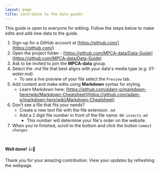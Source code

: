 ```yaml
---
layout: page
title: Contribute to the data guide!
---
```


<p class="message">
This guide is open to everyone for editing. Follow the steps below to make edits and add new data to the guide.
 </p>
  
1. Sign-up for a GitHub account at [https://github.com/](https://github.com/)  
1. Open the project folder - [https://github.com/MPCA-data/Data-Guide](https://github.com/MPCA-data/Data-Guide)
1. Ask to be invited to join the __MPCA-data__ group.
1. Select the _.md_ file that best aligns with your data's media type _(e.g. 01-water.md)_.
    - To see a live preview of your file select the `Preview` tab.
1. Add content and make edits using __Markdown__ syntax for styling.
    - Learn Markdown here: [https://github.com/adam-p/markdown-here/wiki/Markdown-Cheatsheet](https://github.com/adam-p/markdown-here/wiki/Markdown-Cheatsheet)
1. Don't see a file that fits your needs? 
    - Create a new text file with the file extension `.md`
    - Add a 2 digit file number in front of the file name: `08-insects.md`
        - This number will determine your file's order on the website.
1. When you're finished, scroll to the bottom and click the button `Commit changes`

<br>

__Well done!__ :+1::rocket:

Thank you for your amazing contribution. View your updates by refreshing the webpage.

